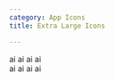 ```yaml
---
category: App Icons
title: Extra Large Icons

---
```


<div class="docs-example">
  <div>
    <span class="app-icon app-icon-xl app-icon-black">ai</span>
    <span class="app-icon app-icon-xl app-icon-blue">ai</span>
    <span class="app-icon app-icon-xl app-icon-green">ai</span>
    <span class="app-icon app-icon-xl app-icon-orange">ai</span>
  </div>
  <div>
    <span class="app-icon app-icon-xl app-icon-branded-black">ai<span class="caret"></span></span>
    <span class="app-icon app-icon-xl app-icon-branded-blue">ai<span class="caret"></span></span>
    <span class="app-icon app-icon-xl app-icon-branded-green">ai<span class="caret"></span></span>
    <span class="app-icon app-icon-xl app-icon-branded-orange">ai<span class="caret"></span></span>
  </div>
</div>
